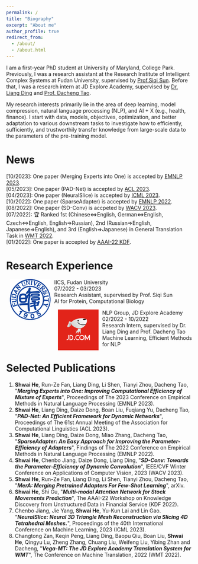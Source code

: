 ```yaml
---
permalink: /
title: "Biography"
excerpt: "About me"
author_profile: true
redirect_from: 
  - /about/
  - /about.html
---
```


I am a first-year PhD student at University of Maryland, College Park. Previously, I was a research assistant at the Research Institute of Intelligent Complex Systems at Fudan University, supervised by [Prof.Siqi Sun](https://intersun.github.io/). Before that, I was a research intern at JD Explore Academy, supervised by [Dr. Liang Ding](https://liamding.cc/) and [Prof. Dacheng Tao](https://www.sydney.edu.au/engineering/about/our-people/academic-staff/dacheng-tao.html).  

My research interests primarily lie in the area of deep learning, model compression, natural language processing (NLP), and AI + X (e.g., health, finance). I start with data, models, objectives, optimization, and better adaptation to various downstream tasks to investigate how to efficiently, sufficiently, and trustworthily transfer knowledge from large-scale data to the parameters of the pre-training model.

News
======
  \[10/2023\]: One paper (Merging Experts into One) is accepted by [EMNLP 2023](https://2023.emnlp.org/). \
  \[05/2023\]: One paper (PAD-Net) is accepted by [ACL 2023](https://2023.aclweb.org/). \
  \[04/2023\]: One paper (NeuralSlice) is accepted by [ICML 2023](https://icml.cc/). \
  \[10/2022\]: One paper (SparseAdapter) is accepted by [EMNLP 2022](https://2022.emnlp.org/). \
  \[08/2022\]: One paper (SD-Conv) is accpeted by [WACV 2023](https://wacv2023.thecvf.com/). \
  \[07/2022\]: 🏆 Ranked 1st (Chinese<=>English, German<=>English, Czech<=>English, English=>Russian), 2nd (Russian=>English, Japanese=>English), and 3rd (English=>Japanese) in General Translation Task in [WMT 2022](https://statmt.org/wmt22/translation-task.html). \
  \[01/2022\]: One paper is accepted by [AAAI-22 KDF](https://aaai-kdf.github.io/kdf2022/).
  

Research Experience
======

[//]: # ([//]: # &#40;<dl><dt><img align="right" width="80" height="80" vspace="10" hspace="10" src="images/FDU_Logo.png"></dt>&#41;)
[//]: # (* Jul.2022 - Now: Research Assistant )

[//]: # ()
[//]: # (  * [IICS]&#40;https://iics.fudan.edu.cn/&#41;, [Fudan University]&#40;https://www.fudan.edu.cn/en/&#41;, Shanghai, China)

[//]: # (  * AI for Protein, Computational Biology)

[//]: # (  * Supervisor: [Prof.Siqi Sun]&#40;https://intersun.github.io/&#41;</dl>)

[//]: # ([//]: # &#40;<dl><dt><img align="right" width="80" height="80" vspace="10" hspace="10" src="images/JD_logo.png"></dt>&#41;)
[//]: # (* Feb.2022 - Oct.2022: Research Intern )

[//]: # ()
[//]: # (  * [NLP Group, JD Explore Academy]&#40;https://jdcorporateblog.com/top-ai-scholar-heads-jd-explore-academy/&#41;, Beijing, China)

[//]: # (  * Machine Learning, Efficient Methods for NLP.)

[//]: # (  * Supervisor: [Dr. Liang Ding]&#40;https://liamding.cc/&#41; and [Prof. Dacheng Tao]&#40;https://www.sydney.edu.au/engineering/about/our-people/academic-staff/dacheng-tao.html&#41;</dl>)

<dl><dt><img align="left" width="110" height="110" hspace="10" src="images/FDU_Logo.png" /></dt><dt> IICS, Fudan University</dt>
<dd>07/2022 - 03/2023</dd>
<d>Research Assistant, supervised by Prof. Siqi Sun </d>
<dd>AI for Protein, Computational Biology </dd></dl>

<dl><dt><img align="left" width="110" height="110" hspace="10" src="images/JD_logo.png" /></dt><dt> NLP Group, JD Explore Academy</dt>
<dd>02/2022 - 10/2022</dd>
<d>Research Intern, supervised by Dr. Liang Ding and Prof. Dacheng Tao </d>
<dd>Machine Learning, Efficient Methods for NLP </dd></dl>

[comment]: <> (<dl><dt><img align="left" width="110" height="110" hspace="10" src="images/UESTC_logo.jpg" /></dt><dt> Guslab, UESTC</dt>)

[comment]: <> (<dd>11/2020 - 11/2021</dd>)

[comment]: <> (<d>Undergraduate Member, supervised by Prof. Shi Gu </d>)

[comment]: <> (<dd>Stock Movement Prediction, Facial Image Synthesis </dd></dl>)


Selected Publications
======
1. __Shwai He__, Run-Ze Fan, Liang Ding, Li Shen, Tianyi Zhou, Dacheng Tao, 
"***Merging Experts into One: Improving Computational Efficiency of Mixture of Experts***",
 Proceedings of The 2023 Conference on Empirical Methods in Natural Language Processing (EMNLP 2023). 
2. __Shwai He__, Liang Ding, Daize Dong, Boan Liu, Fuqiang Yu, Dacheng Tao, 
"***PAD-Net: An Efficient Framework for Dynamic Networks***",
 Proceedings of The 61st Annual Meeting of the Association for Computational Linguistics (ACL 2023). 
3. __Shwai He__, Liang Ding, Daize Dong, Miao Zhang, Dacheng Tao, 
"***SparseAdapter: An Easy Approach for Improving the Parameter-Efficiency of Adapters***",
 Findings of The 2022 Conference on Empirical Methods in Natural Language Processing (EMNLP 2022). 
4. __Shwai He__, Chenbo Jiang, Daize Dong, Liang Ding, "***SD-Conv: Towards the Parameter-Efficiency of Dynamic Convolution***", IEEE/CVF Winter Conference on Applications of Computer Vision, 2023 (WACV 2023).
5. __Shwai He__, Run-Ze Fan, Liang Ding, Li Shen, Tianyi Zhou, Dacheng Tao, "***MerA: Merging Pretrained Adapters For Few-Shot Learning***", arXiv. 
6. __Shwai He__, Shi Gu, "***Multi-modal Attention Network for Stock Movements Prediction***", The AAAI-22 Workshop on Knowledge Discovery from Unstructured Data in Financial Service (KDF 2022). 
7. Chenbo Jiang, Jie Yang, __Shwai He__, Yu-Kun Lai and Lin Gao. "***NeuralSlice: Neural 3D Triangle Mesh Reconstruction via Slicing 4D Tetrahedral Meshes.***", Proceedings of the 40th International Conference on Machine Learning, 2023 (ICML 2023).
8. Changtong Zan, Keqin Peng, Liang Ding, Baopu Qiu, Boan Liu, __Shwai He__, Qingyu Lu, Zheng Zhang, Chuang
Liu, Weifeng Liu, Yibing Zhan and Dacheng, "***Vega-MT: The JD Explore Academy Translation System for WMT***", The Conference on Machine Translation, 2022 (WMT 2022).  

<!-- Getting started
======
1. Register a GitHub account if you don't have one and confirm your e-mail (required!)
1. Fork [this repository](https://github.com/academicpages/academicpages.github.io) by clicking the "fork" button in the top right. 
1. Go to the repository's settings (rightmost item in the tabs that start with "Code", should be below "Unwatch"). Rename the repository "[your GitHub username].github.io", which will also be your website's URL.
1. Set site-wide configuration and create content & metadata (see below -- also see [this set of diffs](http://archive.is/3TPas) showing what files were changed to set up [an example site](https://getorg-testacct.github.io) for a user with the username "getorg-testacct")
1. Upload any files (like PDFs, .zip files, etc.) to the files/ directory. They will appear at https://[your GitHub username].github.io/files/example.pdf.  
1. Check status by going to the repository settings, in the "GitHub pages" section

Site-wide configuration
------
The main configuration file for the site is in the base directory in [_config.yml](https://github.com/academicpages/academicpages.github.io/blob/master/_config.yml), which defines the content in the sidebars and other site-wide features. You will need to replace the default variables with ones about yourself and your site's github repository. The configuration file for the top menu is in [_data/navigation.yml](https://github.com/academicpages/academicpages.github.io/blob/master/_data/navigation.yml). For example, if you don't have a portfolio or blog posts, you can remove those items from that navigation.yml file to remove them from the header. 

Create content & metadata
------
For site content, there is one markdown file for each type of content, which are stored in directories like _publications, _talks, _posts, _teaching, or _pages. For example, each talk is a markdown file in the [_talks directory](https://github.com/academicpages/academicpages.github.io/tree/master/_talks). At the top of each markdown file is structured data in YAML about the talk, which the theme will parse to do lots of cool stuff. The same structured data about a talk is used to generate the list of talks on the [Talks page](https://academicpages.github.io/talks), each [individual page](https://academicpages.github.io/talks/2012-03-01-talk-1) for specific talks, the talks section for the [CV page](https://academicpages.github.io/cv), and the [map of places you've given a talk](https://academicpages.github.io/talkmap.html) (if you run this [python file](https://github.com/academicpages/academicpages.github.io/blob/master/talkmap.py) or [Jupyter notebook](https://github.com/academicpages/academicpages.github.io/blob/master/talkmap.ipynb), which creates the HTML for the map based on the contents of the _talks directory).

**Markdown generator**

I have also created [a set of Jupyter notebooks](https://github.com/academicpages/academicpages.github.io/tree/master/markdown_generator
) that converts a CSV containing structured data about talks or presentations into individual markdown files that will be properly formatted for the academicpages template. The sample CSVs in that directory are the ones I used to create my own personal website at stuartgeiger.com. My usual workflow is that I keep a spreadsheet of my publications and talks, then run the code in these notebooks to generate the markdown files, then commit and push them to the GitHub repository.

How to edit your site's GitHub repository
------
Many people use a git client to create files on their local computer and then push them to GitHub's servers. If you are not familiar with git, you can directly edit these configuration and markdown files directly in the github.com interface. Navigate to a file (like [this one](https://github.com/academicpages/academicpages.github.io/blob/master/_talks/2012-03-01-talk-1.md) and click the pencil icon in the top right of the content preview (to the right of the "Raw | Blame | History" buttons). You can delete a file by clicking the trashcan icon to the right of the pencil icon. You can also create new files or upload files by navigating to a directory and clicking the "Create new file" or "Upload files" buttons. 

Example: editing a markdown file for a talk
![Editing a markdown file for a talk](/images/editing-talk.png)

For more info
------
More info about configuring academicpages can be found in [the guide](https://academicpages.github.io/markdown/). The [guides for the Minimal Mistakes theme](https://mmistakes.github.io/minimal-mistakes/docs/configuration/) (which this theme was forked from) might also be helpful.
 -->
